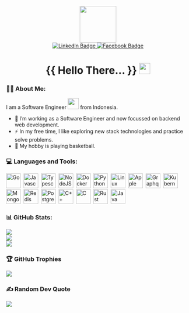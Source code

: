 <div id="header" align="center">
  <img src="https://media.giphy.com/media/M9gbBd9nbDrOTu1Mqx/giphy.gif" width="100"/>

  <div id="badges">
  <a href="https://linkedin.com/in/https://www.linkedin.com/in/michael-stevan-lapandio/">
    <img src="https://img.shields.io/badge/LinkedIn-%230077B5.svg?logo=linkedin&logoColor=white" alt="LinkedIn Badge"/>
  </a>
  <a href="https://facebook.com/https://www.facebook.com/michael.limabelas">
    <img src="https://img.shields.io/badge/Facebook-%231877F2.svg?logo=Facebook&logoColor=white" alt="Facebook Badge"/>
  </a>
  </div>

  <img src="https://komarev.com/ghpvc/?username=kyomel&style=flat-square&color=blue" alt=""/>
  <h1>
    {{ Hello There... }}
    <img src="https://media.giphy.com/media/hvRJCLFzcasrR4ia7z/giphy.gif" width="30px"/>
  </h1>
</div>

### :man_technologist: About Me:
I am a Software Engineer <img src="https://media.giphy.com/media/WUlplcMpOCEmTGBtBW/giphy.gif" width="30"> from Indonesia.

- :telescope: I’m working as a Software Engineer and now focussed on backend web development.
- :zap: In my free time, I like exploring new stack technologies and practice solve problems.
- :basketball: My hobby is playing basketball.


### 💻 Languages and Tools:
<div>
  <img src="https://cdn.jsdelivr.net/gh/devicons/devicon/icons/go/go-original-wordmark.svg" title="Go" alt="Go" width="40" height="40"/>&nbsp;
  <img src="https://cdn.jsdelivr.net/gh/devicons/devicon/icons/javascript/javascript-original.svg" title="Javascript" alt="Javascript" width="40" height="40"/>&nbsp;
  <img src="https://cdn.jsdelivr.net/gh/devicons/devicon/icons/typescript/typescript-original.svg" title="Typescript" alt="Typescript" width="40" height="40"/>&nbsp;
  <img src="https://cdn.jsdelivr.net/gh/devicons/devicon/icons/nodejs/nodejs-original-wordmark.svg" title="NodeJS" alt="NodeJS" width="40" height="40"/>&nbsp;
  <img src="https://cdn.jsdelivr.net/gh/devicons/devicon/icons/docker/docker-original.svg" title="Docker" alt="Docker" width="40" height="40"/>&nbsp;
  <img src="https://cdn.jsdelivr.net/gh/devicons/devicon/icons/python/python-original.svg" title="Python" alt="Python" width="40" height="40"/>&nbsp;
  <img src="https://cdn.jsdelivr.net/gh/devicons/devicon/icons/linux/linux-original.svg" title="Linux" alt="Linux" width="40" height="40"/>&nbsp;
  <img src="https://cdn.jsdelivr.net/gh/devicons/devicon/icons/apple/apple-original.svg" title="Apple" alt="Apple" width="40" height="40"/>&nbsp;
  <img src="https://cdn.jsdelivr.net/gh/devicons/devicon/icons/graphql/graphql-plain.svg" title="Graphql" alt="Graphql" width="40" height="40"/>&nbsp;
  <img src="https://cdn.jsdelivr.net/gh/devicons/devicon/icons/kubernetes/kubernetes-plain.svg" title="Kubernetes" alt="Kubernetes" width="40" height="40"/>&nbsp;
  <img src="https://cdn.jsdelivr.net/gh/devicons/devicon/icons/mongodb/mongodb-original.svg" title="Mongodb" alt="Mongodb" width="40" height="40"/>&nbsp;
  <img src="https://cdn.jsdelivr.net/gh/devicons/devicon/icons/redis/redis-original.svg" title="Redis" alt="Redis" width="40" height="40"/>&nbsp;
  <img src="https://cdn.jsdelivr.net/gh/devicons/devicon/icons/postgresql/postgresql-original.svg" title="Postgesql" alt="Postgresql" width="40" height="40"/>&nbsp;
  <img src="https://cdn.jsdelivr.net/gh/devicons/devicon/icons/cplusplus/cplusplus-original.svg" title="C++" alt="C++" width="40" height="40"/>&nbsp;
  <img src="https://cdn.jsdelivr.net/gh/devicons/devicon/icons/c/c-original.svg" title="C" alt="C" width="40" height="40"/>&nbsp;
  <img src="https://cdn.jsdelivr.net/gh/devicons/devicon/icons/rust/rust-plain.svg" title="Rust alt="Rust" width="40" height="40"/>&nbsp;
  <img src="https://cdn.jsdelivr.net/gh/devicons/devicon/icons/java/java-original.svg" title="Java" alt="Java" width="40" height="40"/>
</div>

### 📊 GitHub Stats:
![](https://github-readme-stats.vercel.app/api?username=kyomel&theme=monokai&hide_border=false&include_all_commits=true&count_private=false)<br/>
![](https://github-readme-streak-stats.herokuapp.com/?user=kyomel&theme=monokai&hide_border=false)<br/>
![](https://github-readme-stats.vercel.app/api/top-langs/?username=kyomel&theme=monokai&hide_border=false&include_all_commits=true&count_private=false&layout=compact)

### 🏆 GitHub Trophies
![](https://github-profile-trophy.vercel.app/?username=kyomel&theme=radical&no-frame=false&no-bg=true&margin-w=4)

### ✍️ Random Dev Quote
![](https://quotes-github-readme.vercel.app/api?type=horizontal&theme=radical)
<!-- Proudly created with GPRM ( https://gprm.itsvg.in ) -->
